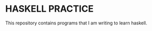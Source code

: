 HASKELL PRACTICE
================

This repository contains programs that I am writing to learn haskell.